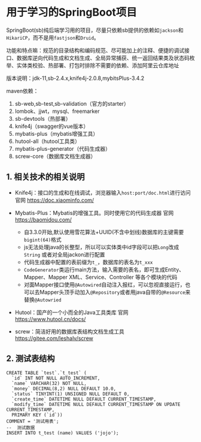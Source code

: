 # 用于学习的SpringBoot项目

SpringBoot(sb)纯后端学习用的项目，尽量只依赖sb提供的依赖如`jackson`和`HikariCP`，而不是用`fastjson`和`Druid`。

功能和特点嘛：规范的目录结构和编码规范、尽可能加上的注释、便捷的调试接口、数据库逆向代码生成和文档生成、全局异常捕获、统一返回结果类及状态码枚举、实体类校验、热部署、打包时排除不需要的依赖、添加阿里云仓库地址

版本说明：jdk-11,sb-2.4.x,knife4j-2.0.8,mybitsPlus-3.4.2

maven依赖：

1. sb-web,sb-test,sb-validation（官方的starter）
2. lombok、jjwt，mysql、freemarker
3. sb-devtools（热部署）
4. knife4j（swagger的vue版本）
5. mybatis-plus（mybatis增强工具）
6. hutool-all（hutool工具类）
7. mybatis-plus-generator（代码生成器）
8. screw-core（数据库文档生成器）

## 1. 相关技术的相关说明

- Knife4j：接口的生成和在线调试，浏览器输入`host:port/doc.html`进行访问  官网 https://doc.xiaominfo.com/

- Mybatis-Plus：Mybatis的增强工具。同时使用它的代码生成器 官网 https://baomidou.com/
  - 自3.3.0开始,默认使用雪花算法+UUID(不含中划线)数据库的主键需要 `bigint(64)`格式
  - js无法处理java的长整型，所以可以实体类中id字段可以把`Long`改成`String` 或者对全局jackon进行配置
  - 代码生成器中配置的表前缀为`t_`，数据库的表名为`t_xxx`
  - `CodeGenerator`类运行main方法，输入需要的表名，即可生成Entity、Mapper、Mapper XML、Service、Controller 等各个模块的代码
  - 对面Mapper接口使用`@Autowired`自动注入报红，可以忽视直接运行，也可以去Mapper头顶手动加入`@Repository`或者用java自带的`@Resource`来替换`@Autowried`
  
- Hutool：国产的一个小而全的Java工具类库 官网 https://www.hutool.cn/docs/

- screw：简洁好用的数据库表结构文档生成工具 https://gitee.com/leshalv/screw

  

## 2. 测试表结构

````mysql
CREATE TABLE `test`.`t_test` (
  `id` INT NOT NULL AUTO_INCREMENT,
  `name` VARCHAR(32) NOT NULL,
  `money` DECIMAL(8,2) NULL DEFAULT 10.0,
  `status` TINYINT(1) UNSIGNED NULL DEFAULT 0,
  `create_time` DATETIME NULL DEFAULT CURRENT_TIMESTAMP,
  `modify_time` DATETIME NULL DEFAULT CURRENT_TIMESTAMP ON UPDATE CURRENT_TIMESTAMP,
  PRIMARY KEY (`id`))
COMMENT = '测试用表';
--  测试数据
INSERT INTO t_test (name) VALUES ('jojo');
````

